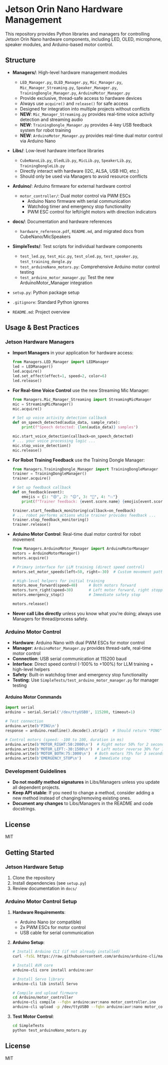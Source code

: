 
# Jetson Orin Nano Hardware Management

This repository provides Python libraries and managers for controlling Jetson Orin Nano hardware components, including LED, OLED, microphone, speaker modules, and Arduino-based motor control.


## Structure

- **Managers/**: High-level hardware management modules
	- `LED_Manager.py`, `OLED_Manager.py`, `Mic_Manager.py`, `Mic_Manager_Streaming.py`, `Speaker_Manager.py`, `TrainingDongle_Manager.py`, `ArduinoMotor_Manager.py`
	- Provide exclusive, thread-safe access to hardware devices
	- Always use `acquire()` and `release()` for safe access
	- Designed for integration into multiple projects without conflicts
	- **NEW**: `Mic_Manager_Streaming.py` provides real-time voice activity detection and streaming audio
	- **NEW**: `TrainingDongle_Manager.py` provides 4-key USB feedback system for robot training
	- **NEW**: `ArduinoMotor_Manager.py` provides real-time dual motor control via Arduino Nano

- **Libs/**: Low-level hardware interface libraries
	- `CubeNanoLib.py`, `OledLib.py`, `MicLib.py`, `SpeakerLib.py`, `TrainingDongleLib.py`
	- Directly interact with hardware (I2C, ALSA, USB HID, etc.)
	- Should only be used via Managers to avoid resource conflicts

- **Arduino/**: Arduino firmware for external hardware control
	- `motor_controller/`: Dual motor control via PWM ESCs
		- Arduino Nano firmware with serial communication
		- Watchdog timer and emergency stop functionality
		- PWM ESC control for left/right motors with direction indicators

- **docs/**: Documentation and hardware references
	- `hardware_reference.pdf`, `README.md`, and migrated docs from CubeNano/MicSpeakers
- **SimpleTests/**: Test scripts for individual hardware components
	- `test_led.py`, `test_mic.py`, `test_oled.py`, `test_speaker.py`, `test_training_dongle.py`
	- `test_arduinoNano_motors.py`: Comprehensive Arduino motor control testing
	- `test_arduino_motor_manager.py`: Test the new ArduinoMotor_Manager integration
- `setup.py`: Python package setup
- `.gitignore`: Standard Python ignores
- `README.md`: Project overview

## Usage & Best Practices

### Jetson Hardware Managers
- **Import Managers** in your application for hardware access:
	```python
	from Managers.LED_Manager import LEDManager
	led = LEDManager()
	led.acquire()
	led.set_effect(effect=1, speed=2, color=6)
	led.release()
	```
- **For Real-time Voice Control** use the new Streaming Mic Manager:
	```python
	from Managers.Mic_Manager_Streaming import StreamingMicManager
	mic = StreamingMicManager()
	mic.acquire()
	
	# Set up voice activity detection callback
	def on_speech_detected(audio_data, sample_rate):
		print(f"Speech detected: {len(audio_data)} samples")
	
	mic.start_voice_detection(callback=on_speech_detected)
	# ... your voice processing logic ...
	mic.stop_voice_detection()
	mic.release()
	```
- **For Robot Training Feedback** use the Training Dongle Manager:
	```python
	from Managers.TrainingDongle_Manager import TrainingDongleManager
	trainer = TrainingDongleManager()
	trainer.acquire()
	
	# Set up feedback callback  
	def on_feedback(event):
		emojis = {1: "😍", 2: "😊", 3: "😬", 4: "💥"}
		print(f"Trainer feedback: {event.score.name} {emojis[event.score.value]} (Key {event.key_number})")
	
	trainer.start_feedback_monitoring(callback=on_feedback)
	# ... robot performs actions while trainer provides feedback ...
	trainer.stop_feedback_monitoring()
	trainer.release()
	```

- **Arduino Motor Control**: Real-time dual motor control for robot movement
	```python
	from Managers.ArduinoMotor_Manager import ArduinoMotorManager
	motors = ArduinoMotorManager()
	motors.acquire()
	
	# Primary interface for LLM training (direct speed control)
	motors.set_motor_speeds(left=50, right=-30)  # Custom movement patterns
	
	# High-level helpers for initial training
	motors.move_forward(speed=40)     # Both motors forward
	motors.turn_right(speed=30)       # Left motor forward, right stopped
	motors.emergency_stop()           # Immediate safety stop
	
	motors.release()
	```
- **Never call Libs directly** unless you know what you're doing; always use Managers for thread/process safety.

### Arduino Motor Control
- **Hardware**: Arduino Nano with dual PWM ESCs for motor control
- **Manager**: `ArduinoMotor_Manager.py` provides thread-safe, real-time motor control
- **Connection**: USB serial communication at 115200 baud
- **Interface**: Direct speed control (-100% to +100%) for LLM training + high-level helpers
- **Safety**: Built-in watchdog timer and emergency stop functionality
- **Testing**: Use `SimpleTests/test_arduino_motor_manager.py` for manager testing

#### Arduino Motor Commands
```python
import serial
arduino = serial.Serial('/dev/ttyUSB0', 115200, timeout=1)

# Test connection
arduino.write(b'PING\n')
response = arduino.readline().decode().strip()  # Should return "PONG"

# Control motors (speed: -100 to 100, duration in ms)
arduino.write(b'MOTOR_RIGHT:50:2000\n')  # Right motor 50% for 2 seconds
arduino.write(b'MOTOR_LEFT:-30:1500\n')  # Left motor reverse 30% for 1.5 seconds
arduino.write(b'MOTOR_BOTH:75:3000\n')  # Both motors 75% for 3 seconds
arduino.write(b'EMERGENCY_STOP\n')      # Immediate stop
```

### Development Guidelines
- **Do not modify method signatures** in Libs/Managers unless you update all dependent projects.
- **Keep API stable**: If you need to change a method, consider adding a new method instead of changing/removing existing ones.
- **Document any changes** to Libs/Managers in the README and code docstrings.

## License
MIT

## Getting Started

### Jetson Hardware Setup
1. Clone the repository
2. Install dependencies (see `setup.py`)
3. Review documentation in `docs/`

### Arduino Motor Control Setup
1. **Hardware Requirements**:
   - Arduino Nano (or compatible)
   - 2x PWM ESCs for motor control
   - USB cable for serial communication

2. **Arduino Setup**:
   ```bash
   # Install Arduino CLI (if not already installed)
   curl -fsSL https://raw.githubusercontent.com/arduino/arduino-cli/master/install.sh | sh
   
   # Install AVR core
   arduino-cli core install arduino:avr
   
   # Install Servo library
   arduino-cli lib install Servo
   
   # Compile and upload firmware
   cd Arduino/motor_controller
   arduino-cli compile --fqbn arduino:avr:nano motor_controller.ino
   arduino-cli upload -p /dev/ttyUSB0 --fqbn arduino:avr:nano motor_controller.ino
   ```

3. **Test Motor Control**:
   ```bash
   cd SimpleTests
   python test_arduinoNano_motors.py
   ```

## License

MIT
